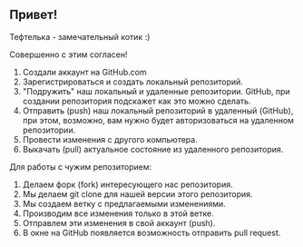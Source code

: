 ## Привет!

Тефтелька - замечательный котик :)

Совершенно с этим согласен!

1. Создали аккаунт на GitHub.com
2. Зарегистрироваться и создать локальный репозиторий.
3. "Подружить" наш локальный и удаленные репозитории. GitHub, при создании репозитория подскажет как это можно сделать.
4. Отправить (push) наш локальный репозиторий в удаленный (GitHub), при этом, возможно, вам нужно будет авторизоваться на удаленном репозитории.
5. Провести изменения с другого компьютера.
6. Выкачать (pull) актуальное состояние из удаленного репозитория.


Для работы с чужим репозиторием:
1. Делаем форк (fork) интересующего нас репозитория.
2. Мы делаем git clone для нашей версии этого репозитория.
3. Мы создаем ветку с предлагаемыми изменениями.
4. Производим все изменения только в этой ветке.
5. Отправлем эти изменения в свой аккаунт (push).
6. В окне на GitHub появляется возможность отправить pull request.



